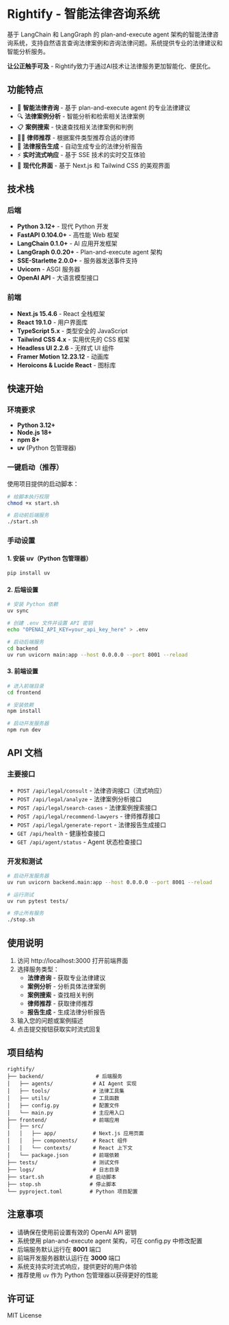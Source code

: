 # Rightify - 智能法律咨询系统

基于 LangChain 和 LangGraph 的 plan-and-execute agent 架构的智能法律咨询系统，支持自然语言查询法律案例和咨询法律问题。系统提供专业的法律建议和智能分析服务。

**让公正触手可及** - Rightify致力于通过AI技术让法律服务更加智能化、便民化。

## 功能特点

- 🤖 **智能法律咨询** - 基于 plan-and-execute agent 的专业法律建议
- 🔍 **法律案例分析** - 智能分析和检索相关法律案例
- 📋 **案例搜索** - 快速查找相关法律案例和判例
- 👨‍💼 **律师推荐** - 根据案件类型推荐合适的律师
- 📄 **法律报告生成** - 自动生成专业的法律分析报告
- ⚡ **实时流式响应** - 基于 SSE 技术的实时交互体验
- 🎨 **现代化界面** - 基于 Next.js 和 Tailwind CSS 的美观界面

## 技术栈

### 后端
- **Python 3.12+** - 现代 Python 开发
- **FastAPI 0.104.0+** - 高性能 Web 框架
- **LangChain 0.1.0+** - AI 应用开发框架
- **LangGraph 0.0.20+** - Plan-and-execute agent 架构
- **SSE-Starlette 2.0.0+** - 服务器发送事件支持
- **Uvicorn** - ASGI 服务器
- **OpenAI API** - 大语言模型接口

### 前端
- **Next.js 15.4.6** - React 全栈框架
- **React 19.1.0** - 用户界面库
- **TypeScript 5.x** - 类型安全的 JavaScript
- **Tailwind CSS 4.x** - 实用优先的 CSS 框架
- **Headless UI 2.2.6** - 无样式 UI 组件
- **Framer Motion 12.23.12** - 动画库
- **Heroicons & Lucide React** - 图标库

## 快速开始

### 环境要求

- **Python 3.12+**
- **Node.js 18+**
- **npm 8+**
- **uv** (Python 包管理器)

### 一键启动（推荐）

使用项目提供的启动脚本：

```bash
# 给脚本执行权限
chmod +x start.sh

# 启动前后端服务
./start.sh
```

### 手动设置

#### 1. 安装 uv（Python 包管理器）
```bash
pip install uv
```

#### 2. 后端设置

```bash
# 安装 Python 依赖
uv sync

# 创建 .env 文件并设置 API 密钥
echo "OPENAI_API_KEY=your_api_key_here" > .env

# 启动后端服务
cd backend
uv run uvicorn main:app --host 0.0.0.0 --port 8001 --reload
```

#### 3. 前端设置

```bash
# 进入前端目录
cd frontend

# 安装依赖
npm install

# 启动开发服务器
npm run dev
```

## API 文档

### 主要接口

- `POST /api/legal/consult` - 法律咨询接口（流式响应）
- `POST /api/legal/analyze` - 法律案例分析接口
- `POST /api/legal/search-cases` - 法律案例搜索接口
- `POST /api/legal/recommend-lawyers` - 律师推荐接口
- `POST /api/legal/generate-report` - 法律报告生成接口
- `GET /api/health` - 健康检查接口
- `GET /api/agent/status` - Agent 状态检查接口

### 开发和测试

```bash
# 启动开发服务器
uv run uvicorn backend.main:app --host 0.0.0.0 --port 8001 --reload

# 运行测试
uv run pytest tests/

# 停止所有服务
./stop.sh
```

## 使用说明

1. 访问 http://localhost:3000 打开前端界面
2. 选择服务类型：
   - **法律咨询** - 获取专业法律建议
   - **案例分析** - 分析具体法律案例
   - **案例搜索** - 查找相关判例
   - **律师推荐** - 获取律师推荐
   - **报告生成** - 生成法律分析报告
3. 输入您的问题或案例描述
4. 点击提交按钮获取实时流式回复

## 项目结构

```
rightify/
├── backend/                 # 后端服务
│   ├── agents/             # AI Agent 实现
│   ├── tools/              # 法律工具集
│   ├── utils/              # 工具函数
│   ├── config.py           # 配置文件
│   └── main.py             # 主应用入口
├── frontend/               # 前端应用
│   ├── src/
│   │   ├── app/            # Next.js 应用页面
│   │   ├── components/     # React 组件
│   │   └── contexts/       # React 上下文
│   └── package.json        # 前端依赖
├── tests/                  # 测试文件
├── logs/                   # 日志目录
├── start.sh               # 启动脚本
├── stop.sh                # 停止脚本
└── pyproject.toml         # Python 项目配置
```

## 注意事项

- 请确保在使用前设置有效的 OpenAI API 密钥
- 系统使用 plan-and-execute agent 架构，可在 config.py 中修改配置
- 后端服务默认运行在 **8001** 端口
- 前端开发服务器默认运行在 **3000** 端口
- 系统支持实时流式响应，提供更好的用户体验
- 推荐使用 `uv` 作为 Python 包管理器以获得更好的性能

## 许可证

MIT License